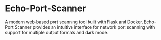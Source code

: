 # Echo-Port-Scanner
A modern web-based port scanning tool built with Flask and Docker. Echo-Port Scanner provides an intuitive interface for network port scanning with support for multiple output formats and dark mode.
